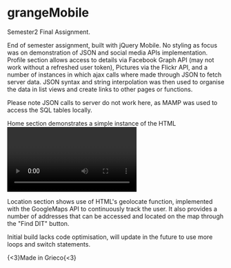 # grangeMobile
Semester2 Final Assignment.

End of semester assignment, built with jQuery Mobile. No styling as focus was on demonstration of JSON
and social media APIs implementation. Profile section allows access to details via Facebook Graph API
(may not work without a refreshed user token), Pictures via the Flickr API, and a number of instances in
which ajax calls where made through JSON to fetch server data. JSON syntax and string interpolation was
then used to organise the data in list views and create links to other pages or functions.

Please note JSON calls to server do not work here, as MAMP was used to access the SQL tables locally.

Home section demonstrates a simple instance of the HTML <video> tag and the Twitter feed API.

Location section shows use of HTML's geolocate function, implemented with the GoogleMaps API to continuously 
track the user. It also provides a number of addresses that can be accessed and located on the map through
the "Find DIT" button.

Initial build lacks code optimisation, will update in the future to use more loops and switch statements.

{<3}Made in Grieco{<3}
